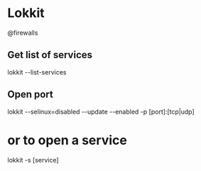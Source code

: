 # Lokkit
@firewalls

Get list of services
--------------------



 lokkit --list-services

Open port
---------



 lokkit --selinux=disabled --update --enabled -p [port]:[tcp|udp]
 # or to open a service
 lokkit -s [service]


